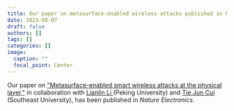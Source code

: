 ```yaml
---
title: Our paper on metasurface-enabled wireless attacks published in NATELECTRON
date: 2023-08-07
draft: false
authors: []
tags: []
categories: []
image:
  caption: ""
  focal_point: Center
---
```

Our paper on ["Metasurface-enabled smart wireless attacks at the physical layer,"](/publication/ij-170-NATELECTRON-2023)
in collaboration with [Lianlin Li ](https://www.researchgate.net/profile/Lianlin-Li)(Peking University) and
[Tie Jun Cui ](https://scholar.google.com/citations?user=-h-1eJsAAAAJ&hl=en)(Southeast University),
has been published in *Nature Electronics*.